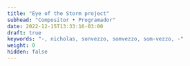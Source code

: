 ```yaml
---
title: "Eye of the Storm project"
subhead: "Compositor • Programador"
date: 2022-12-15T13:33:16-03:00
draft: true
keywords: "-, nicholas, sonvezzo, somvezzo, som-vezzo, -"
weight: 0
hidden: false
---
```

